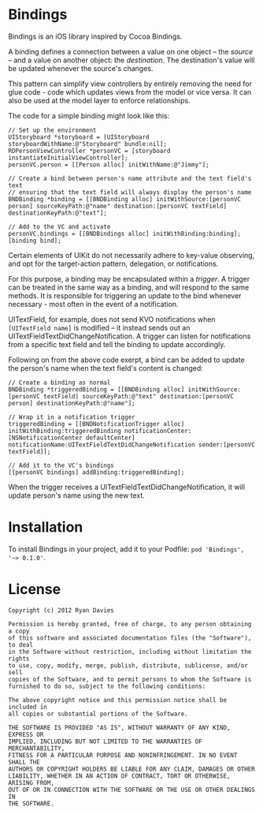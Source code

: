 Bindings
========

Bindings is an iOS library inspired by Cocoa Bindings.

A binding defines a connection between a value on one object – the _source_ – and a value on another object: the _destination_. The destination's value will be updated whenever the source's changes.

This pattern can simplify view controllers by entirely removing the need for glue code - code which updates views from the model or vice versa. It can also be used at the model layer to enforce relationships.

The code for a simple binding might look like this:

    // Set up the environment
    UIStoryboard *storyboard = [UIStoryboard storyboardWithName:@"Storyboard" bundle:nil];
    RDPersonViewController *personVC = [storyboard instantiateInitialViewController];
    personVC.person = [[Person alloc] initWithName:@"Jimmy"];
    
    // Create a bind between person's name attribute and the text field's text
    // ensuring that the text field will always display the person's name
    BNDBinding *binding = [[BNDBinding alloc] initWithSource:[personVC person] sourceKeyPath:@"name" destination:[personVC textField] destinationKeyPath:@"text"];
    
    // Add to the VC and activate
    personVC.bindings = [[BNDBindings alloc] initWithBinding:binding];
    [binding bind];

Certain elements of UIKit do not necessarily adhere to key-value observing, and opt for the target-action pattern, delegation, or notifications.

For this purpose, a binding may be encapsulated within a _trigger_. A trigger can be treated in the same way as a binding, and will respond to the same methods. It is responsible for triggering an update to the bind whenever necessary - most often in the event of a notification.

UITextField, for example, does not send KVO notifications when `[UITextField name]` is modified – it instead sends out an UITextFieldTextDidChangeNotification. A trigger can listen for notifications from a specific text field and tell the binding to update accordingly.

Following on from the above code exerpt, a bind can be added to update the person's name when the text field's content is changed:

    // Create a binding as normal
    BNDBinding *triggeredBinding = [[BNDBinding alloc] initWithSource:[personVC textField] sourceKeyPath:@"text" destination:[personVC person] destinationKeyPath:@"name"];

    // Wrap it in a notification trigger
    triggeredBinding = [[BNDNotificationTrigger alloc] initWithBinding:triggeredBinding notificationCenter:[NSNotificationCenter defaultCenter] notificationName:UITextFieldTextDidChangeNotification sender:[personVC textField]];

    // Add it to the VC's bindings
    [[personVC bindings] addBinding:triggeredBinding];

When the trigger receives a UITextFieldTextDidChangeNotification, it will update person's name using the new text.


Installation
============

To install Bindings in your project, add it to your Podfile: `pod 'Bindings', '~> 0.1.0'`.

License
=======

    Copyright (c) 2012 Ryan Davies

    Permission is hereby granted, free of charge, to any person obtaining a copy
    of this software and associated documentation files (the "Software"), to deal
    in the Software without restriction, including without limitation the rights
    to use, copy, modify, merge, publish, distribute, sublicense, and/or sell
    copies of the Software, and to permit persons to whom the Software is
    furnished to do so, subject to the following conditions:

    The above copyright notice and this permission notice shall be included in
    all copies or substantial portions of the Software.

    THE SOFTWARE IS PROVIDED "AS IS", WITHOUT WARRANTY OF ANY KIND, EXPRESS OR
    IMPLIED, INCLUDING BUT NOT LIMITED TO THE WARRANTIES OF MERCHANTABILITY,
    FITNESS FOR A PARTICULAR PURPOSE AND NONINFRINGEMENT. IN NO EVENT SHALL THE
    AUTHORS OR COPYRIGHT HOLDERS BE LIABLE FOR ANY CLAIM, DAMAGES OR OTHER
    LIABILITY, WHETHER IN AN ACTION OF CONTRACT, TORT OR OTHERWISE, ARISING FROM,
    OUT OF OR IN CONNECTION WITH THE SOFTWARE OR THE USE OR OTHER DEALINGS IN
    THE SOFTWARE.
